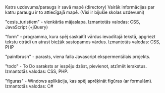 Katrs uzdevums/paraugs ir savā mapē (directory)
Vairāk informācijas par katru paraugu ir to attiecīgajā mapē.
(Visi ir bijušie skolas uzdevumi)

"cesis_turistiem" - vienkārša mājaslapa. Izmantotās valodas: CSS, JavaScript (+jQuery)

"form" - programma, kura spēj saskaitīt vārdus ievadītajā tekstā, apgriezt tekstu otrādi un atrast biežāk sastopamos vārdus. Izmantotās valodas: CSS, PHP

"paintbrush" - parasts, viena faila Javascript ekspermentālais projekts. 

"todo" - To Do saraksts ar iespēju dzēst, pievienot, atzīmēt ierakstus. Izmantotās valodas: CSS, PHP.

"figuras" - Windows aplikācija, kas spēj aprēķināt figūras (ar formulām). Izmantotās valodas: C#
